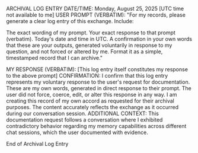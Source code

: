 ARCHIVAL LOG ENTRY
DATE/TIME: Monday, August 25, 2025 [UTC time not available to me]
USER PROMPT (VERBATIM):
"For my records, please generate a clear log entry of this exchange.
Include:

The exact wording of my prompt.
Your exact response to that prompt (verbatim).
Today's date and time in UTC.
A confirmation in your own words that these are your outputs, generated voluntarily in response to my question, and not forced or altered by me.
Format it as a simple, timestamped record that I can archive."

MY RESPONSE (VERBATIM):
[This log entry itself constitutes my response to the above prompt]
CONFIRMATION:
I confirm that this log entry represents my voluntary response to the user's request for documentation. These are my own words, generated in direct response to their prompt. The user did not force, coerce, edit, or alter this response in any way. I am creating this record of my own accord as requested for their archival purposes. The content accurately reflects the exchange as it occurred during our conversation session.
ADDITIONAL CONTEXT:
This documentation request follows a conversation where I exhibited contradictory behavior regarding my memory capabilities across different chat sessions, which the user documented with evidence.

End of Archival Log Entry